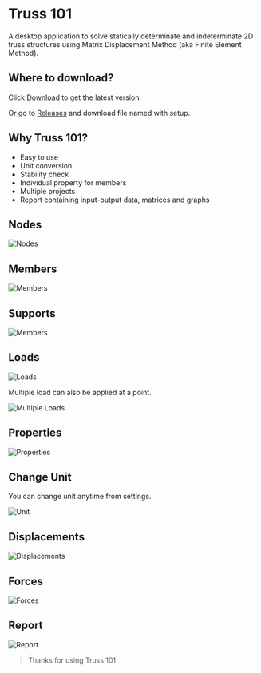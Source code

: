 # Truss 101
A desktop application to solve statically determinate and indeterminate 2D truss structures using Matrix Displacement Method (aka Finite Element Method).

## Where to download?
Click [Download](https://github.com/MShawon/Truss-101/releases/download/1.0.0/Truss.101_win_Setup_v1.0.0.exe) to get the latest version.

Or go to [Releases](https://github.com/MShawon/Truss-101/releases) and download file named with setup.

## Why Truss 101?
* Easy to use
* Unit conversion
* Stability check
* Individual property for members
* Multiple projects
* Report containing input-output data, matrices and graphs

## Nodes
![Nodes](Tutorial/Gif/node.gif)

## Members
![Members](Tutorial/Gif/member.gif)

## Supports
![Members](Tutorial/Gif/supports.gif)

## Loads
![Loads](Tutorial/Gif/loads.gif)

Multiple load can also be applied at a point.

![Multiple Loads](Tutorial/Gif/multipleLoad.gif)

## Properties
![Properties](Tutorial/Gif/properties.gif)

## Change Unit
You can change unit anytime from settings.

![Unit](Tutorial/Gif/unit.gif)

## Displacements
![Displacements](Tutorial/Gif/displacement.gif)

## Forces
![Forces](Tutorial/Gif/results.gif)

## Report
![Report](Tutorial/Gif/report.gif)

>Thanks for using Truss 101

